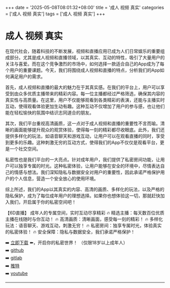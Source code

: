 +++
date = '2025-05-08T08:01:32+08:00'
title = '成人 视频 真实'
categories = ['成人 视频 真实']
tags = ['成人 视频 真实']
+++

# 成人 视频 真实

在现代社会，随着科技的不断发展，视频和直播应用已成为人们日常娱乐的重要组成部分。尤其是成人视频和直播领域，以其真实、互动的特性，吸引了大量用户的关注与喜爱。而在这个竞争激烈的市场中，如何选择一款适合自己的App成为了每个用户的重要课题。今天，我们将围绕成人视频和直播的特点，分析我们的App如何满足用户的需求。

首先，成人视频和直播的最大的魅力在于其真实感。在我们的平台上，用户可以享受到由众多优质主播带来的精彩内容。每一位主播都经过严格筛选，确保其内容的真实性与高质量。在这里，用户不仅能够观看到各类精彩的表演，还能与主播实时互动，使得观看体验更加生动有趣。这种互动不仅增加了用户的参与感，也让他们能在轻松愉快的氛围中结识志同道合的朋友。

其次，我们平台重视高清画质，这一点对于成人视频和直播的重要性不言而喻。清晰的画面能够提升观众的观赏体验，使得每一刻的精彩都尽收眼底。此外，我们还提供多样化的玩法，如语音聊天和游戏互动，让用户可以在观看直播的同时，享受到更多的乐趣。这种刺激无穷的互动方式，使得我们的App不仅仅是观看平台，更是一个社交空间。

私密性也是我们平台的一大亮点。针对成年用户，我们提供了私密房间功能，让用户可以独享专属的时光。这种私密体验，让用户能够在安全的环境中，尽情表达自己的情感与想法。我们深知隐私与数据安全对用户的重要性，因此承诺严格保护用户的个人信息，营造一个安全放心的使用环境。

综上所述，我们的App以其真实的内容、高清的画质、多样化的玩法，以及严格的隐私保护，成为了每位成年用户的理想选择。如果你也想体验这一切，那就赶快加入我们，开启属于你的私密空间吧！

【6D直播】
成年人的专属空间，实时互动尽享精彩
🔥 精选主播：每天数百位优质主播在线随时与你互动！
🔥 高清画质：清晰画面，感受每一刻的精彩！
🔥 多样化玩法：语音聊天、游戏互动，刺激无穷！
🔥 私密房间：独享专属时光，体验真实的私密体验！
🔥 安全保障：隐私与数据安全，我们承诺严格保护！

➡️ [立即下载](https://down123.s3.ap-east-1.amazonaws.com/down/down.html?channelCode=blog) ⬅️，开启你的私密世界！ （仅限18岁以上成年人）  
➡️ [github](https://aldult-live.github.io/)  
➡️ [gitlab](https://seo-09598d.gitlab.io/)  
➡️ [推特](https://x.com/wegame33)  
➡️ [youtube](https://www.youtube.com/@6Dlive)  

---
